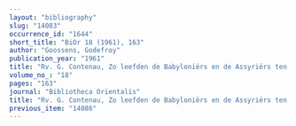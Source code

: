 ```yaml
---
layout: "bibliography"
slug: "14083"
occurrence_id: "1644"
short_title: "BiOr 18 (1961), 163"
author: "Goossens, Godefroy"
publication_year: "1961"
title: "Rv. G. Contenau, Zo leefden de Babyloniërs en de Assyriërs ten tijde van Nebukadnezar"
volume_no_: "18"
pages: "163"
journal: "Bibliotheca Orientalis"
title: "Rv. G. Contenau, Zo leefden de Babyloniërs en de Assyriërs ten tijde van Nebukadnezar"
previous_item: "14086"
---
```

